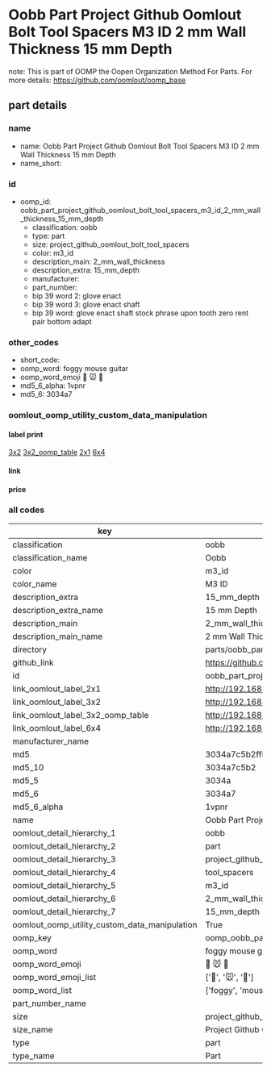 # Oobb Part Project Github Oomlout Bolt Tool Spacers M3 ID 2 mm Wall Thickness 15 mm Depth  

note: This is part of OOMP the Oopen Organization Method For Parts. For more details: https://github.com/oomlout/oomp_base

##  part details
  







### name
* name: Oobb Part Project Github Oomlout Bolt Tool Spacers M3 ID 2 mm Wall Thickness 15 mm Depth
* name_short: 
### id
* oomp_id: oobb_part_project_github_oomlout_bolt_tool_spacers_m3_id_2_mm_wall_thickness_15_mm_depth
  * classification: oobb
  * type: part
  * size: project_github_oomlout_bolt_tool_spacers
  * color: m3_id
  * description_main: 2_mm_wall_thickness
  * description_extra: 15_mm_depth
  * manufacturer: 
  * part_number: 
  * bip 39 word 2: glove enact
  * bip 39 word 3: glove enact shaft
  * bip 39 word: glove enact shaft stock phrase upon tooth zero rent pair bottom adapt

### other_codes
* short_code: 
* oomp_word: foggy mouse guitar
* oomp_word_emoji :foggy: :mouse: :guitar:
* md5_6_alpha: 1vpnr
* md5_6: 3034a7






### oomlout_oomp_utility_custom_data_manipulation
#### label print
[3x2](http://192.168.1.245:1112/?label=oomp%201vpnr)
[3x2_oomp_table](http://192.168.1.108:1112/?label=oomp%201vpnr)
[2x1](http://192.168.1.242:1112/?label=oomp%201vpnr)
[6x4](http://192.168.1.55:1112/?label=oomp%201vpnr)    

#### link

                              

#### price







### all codes 
| key | value |  
| --- | --- |  
| classification | oobb |  
| classification_name | Oobb |  
| color | m3_id |  
| color_name | M3 ID |  
| description_extra | 15_mm_depth |  
| description_extra_name | 15 mm Depth |  
| description_main | 2_mm_wall_thickness |  
| description_main_name | 2 mm Wall Thickness |  
| directory | parts/oobb_part_project_github_oomlout_bolt_tool_spacers_m3_id_2_mm_wall_thickness_15_mm_depth |  
| github_link | https://github.com/oomlout/oomlout_oomp_part_src/tree/main/parts/oobb_part_project_github_oomlout_bolt_tool_spacers_m3_id_2_mm_wall_thickness_15_mm_depth |  
| id | oobb_part_project_github_oomlout_bolt_tool_spacers_m3_id_2_mm_wall_thickness_15_mm_depth |  
| link_oomlout_label_2x1 | http://192.168.1.242:1112/?label=oomp%201vpnr |  
| link_oomlout_label_3x2 | http://192.168.1.245:1112/?label=oomp%201vpnr |  
| link_oomlout_label_3x2_oomp_table | http://192.168.1.108:1112/?label=oomp%201vpnr |  
| link_oomlout_label_6x4 | http://192.168.1.55:1112/?label=oomp%201vpnr |  
| manufacturer_name |  |  
| md5 | 3034a7c5b2ffbc9bbbd1ed6189d25b1d |  
| md5_10 | 3034a7c5b2 |  
| md5_5 | 3034a |  
| md5_6 | 3034a7 |  
| md5_6_alpha | 1vpnr |  
| name | Oobb Part Project Github Oomlout Bolt Tool Spacers M3 ID 2 mm Wall Thickness 15 mm Depth |  
| oomlout_detail_hierarchy_1 | oobb |  
| oomlout_detail_hierarchy_2 | part |  
| oomlout_detail_hierarchy_3 | project_github_bolt |  
| oomlout_detail_hierarchy_4 | tool_spacers |  
| oomlout_detail_hierarchy_5 | m3_id |  
| oomlout_detail_hierarchy_6 | 2_mm_wall_thickness |  
| oomlout_detail_hierarchy_7 | 15_mm_depth |  
| oomlout_oomp_utility_custom_data_manipulation | True |  
| oomp_key | oomp_oobb_part_project_github_oomlout_bolt_tool_spacers_m3_id_2_mm_wall_thickness_15_mm_depth |  
| oomp_word | foggy mouse guitar |  
| oomp_word_emoji | :foggy: :mouse: :guitar: |  
| oomp_word_emoji_list | [':foggy:', ':mouse:', ':guitar:'] |  
| oomp_word_list | ['foggy', 'mouse', 'guitar'] |  
| part_number_name |  |  
| size | project_github_oomlout_bolt_tool_spacers |  
| size_name | Project Github Oomlout Bolt Tool Spacers |  
| type | part |  
| type_name | Part |  
